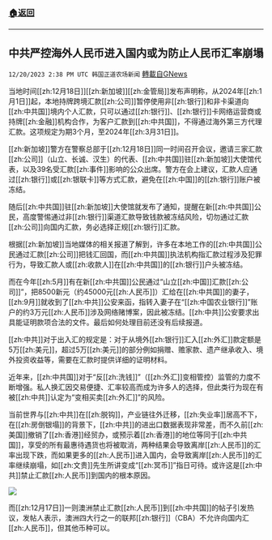 ###  [:house:返回](README.md)
---


## 中共严控海外人民币进入国内或为防止人民币汇率崩塌
`12/20/2023 2:38 PM UTC 韩国正道农场新闻` [轉載自GNews](https://gnews.org/articles/2133007)

 

当地时间[[zh:12月18日]][[zh:新加坡]][[zh:金管局]]发布声明称，从2024年[[zh:1月1日]]起，本地持牌跨境汇款[[zh:公司]]暂停使用非[[zh:银行]]和非卡渠道向[[zh:中共国]]境内个人汇款，只可以通过[[zh:银行]]、[[zh:银行]]卡网络运营商或持牌[[zh:金融]]机构合作，为客户汇款到[[zh:中共国]]，不得通过海外第三方代理汇款。这项规定为期3个月，至2024年[[zh:3月31日]]。

  

[[zh:新加坡]]警方在警察总部于[[zh:12月18日]]同一时间召开会议，邀请三家汇款[[zh:公司]]（山立、长诚、汉生）的代表、[[zh:中共国]]驻[[zh:新加坡]]大使馆代表，以及39名受汇款[[zh:事件]]影响的公众出席。警方在会上建议，汇款人应通过[[zh:银行]]或[[zh:银联卡]]等方式汇款，避免在[[zh:中国]]的[[zh:银行]]账户被冻结。

  

随后[[zh:中共国]]驻[[zh:新加坡]]大使馆就发布了通知，提醒在新[[zh:中共国]]公民，高度警惕通过非[[zh:银行]]渠道汇款导致钱款被冻结风险，切勿通过汇款[[zh:公司]]向国内汇款，务必选择正规[[zh:银行]]汇款。

  

根据[[zh:新加坡]]当地媒体的相关报道了解到，许多在本地工作的[[zh:中共国]]公民通过汇款[[zh:公司]]把钱汇回国，而[[zh:中共国]]执法机构指汇款过程涉及犯罪行为，导致汇款人或[[zh:收款人]]在[[zh:中共国]]的[[zh:银行]]户头被冻结。

  

而在今年[[zh:5月]]有在新[[zh:中共国]]公民通过“山立[[zh:中国]]汇款[[zh:公司]]”，把8500新元（约45000元[[zh:人民币]]）汇给在[[zh:中共国]]的妻子，[[zh:9月]]就收到了[[zh:中共]]公安来函，指转入妻子在“[[zh:中国农业银行]]”账户的约3万元[[zh:人民币]]涉及网络赌博案，因此被冻结。[[zh:中共]]公安要求出具能证明款项合法的文件。最后如何处理目前还没有后续报道。

  

[[zh:中共]]对于出入汇的规定是：对于从境外[[zh:银行]]汇入[[zh:外汇]]款定额是5万[[zh:美元]]，超过5万[[zh:美元]]的部分例如捐赠、赡家款、遗产继承收入、境外投资收益等，需要在汇款时提供详细的证明材料。

  

近年来，[[zh:中共国]]对于“反[[zh:洗钱]]”（[[zh:外汇]]变相管控）监管的力度不断增强。私人换汇因交易便捷、汇率较高而成为许多人的选择，但此类行为现在有被[[zh:中共]]认定为“变相买卖[[zh:外汇]]”的风险。

  

当前世界与[[zh:中共]]在[[zh:脱钩]]，产业链往外迁移，[[zh:失业率]]居高不下，在[[zh:房倒银塌]]的背景下，[[zh:中共]]的进出口数据表现非常差，而不久前[[zh:美国]]撤销了[[zh:香港]]经贸办，或预示着[[zh:香港]]的地位等同于[[zh:中共国]]，享受的所有最惠待遇货也将被取消，两种结果会导致离岸[[zh:人民币]]的汇率出现下跌，而如果更多的[[zh:人民币]]进入国内，会导致离岸[[zh:人民币]]的汇率继续崩塌，如[[zh:文贵]]先生所讲变成“[[zh:冥币]]”指日可待。或许这是[[zh:中共]]禁止汇款[[zh:人民币]]到国内的根本原因。

![](ipfs://QmNoJYjf9vtS79xcymPJrSYcBv7AhLw9fUKMP7JyFdXqmp?.png)

  

而[[zh:12月17日]]一则澳洲禁止汇款[[zh:人民币]]到[[zh:中共国]]的帖子引发热议，发帖人表示，澳洲四大行之一的联邦[[zh:银行]]（CBA）不允许向国内汇[[zh:人民币]]，但其他币种可以。
